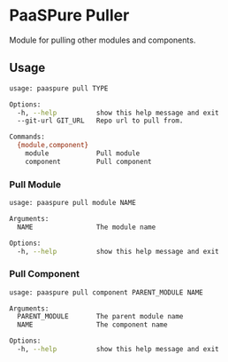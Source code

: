 # PaaSPure Puller

Module for pulling other modules and components.

## Usage

```bash
usage: paaspure pull TYPE

Options:
  -h, --help          show this help message and exit
  --git-url GIT_URL   Repo url to pull from.

Commands:
  {module,component}
    module            Pull module
    component         Pull component
```

### Pull Module
```bash
usage: paaspure pull module NAME

Arguments:
  NAME                The module name

Options:
  -h, --help          show this help message and exit
```

### Pull Component

```bash
usage: paaspure pull component PARENT_MODULE NAME

Arguments:
  PARENT_MODULE       The parent module name
  NAME                The component name

Options:
  -h, --help          show this help message and exit
```
